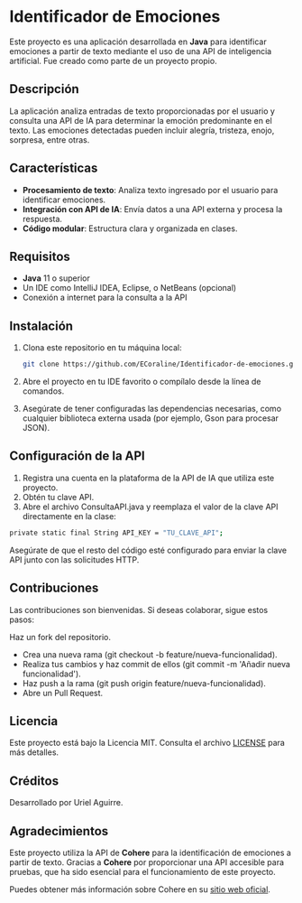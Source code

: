 # Identificador de Emociones

Este proyecto es una aplicación desarrollada en **Java** para identificar emociones a partir de texto mediante el uso de una API de inteligencia artificial. Fue creado como parte de un proyecto propio.

## Descripción

La aplicación analiza entradas de texto proporcionadas por el usuario y consulta una API de IA para determinar la emoción predominante en el texto. Las emociones detectadas pueden incluir alegría, tristeza, enojo, sorpresa, entre otras.

## Características

- **Procesamiento de texto**: Analiza texto ingresado por el usuario para identificar emociones.
- **Integración con API de IA**: Envía datos a una API externa y procesa la respuesta.
- **Código modular**: Estructura clara y organizada en clases.

## Requisitos

- **Java** 11 o superior
- Un IDE como IntelliJ IDEA, Eclipse, o NetBeans (opcional)
- Conexión a internet para la consulta a la API

## Instalación

1. Clona este repositorio en tu máquina local:

   ```bash
   git clone https://github.com/ECoraline/Identificador-de-emociones.git
2. Abre el proyecto en tu IDE favorito o compílalo desde la línea de comandos.

3. Asegúrate de tener configuradas las dependencias necesarias, como cualquier biblioteca externa usada (por ejemplo, Gson para procesar JSON).
## Configuración de la API
1. Registra una cuenta en la plataforma de la API de IA que utiliza este proyecto.
2. Obtén tu clave API.
3. Abre el archivo ConsultaAPI.java y reemplaza el valor de la clave API directamente en la clase:
  ```bash
  private static final String API_KEY = "TU_CLAVE_API";
  ```
Asegúrate de que el resto del código esté configurado para enviar la clave API junto con las solicitudes HTTP.

## Contribuciones
Las contribuciones son bienvenidas. Si deseas colaborar, sigue estos pasos:

Haz un fork del repositorio.
- Crea una nueva rama (git checkout -b feature/nueva-funcionalidad).
- Realiza tus cambios y haz commit de ellos (git commit -m 'Añadir nueva funcionalidad').
- Haz push a la rama (git push origin feature/nueva-funcionalidad).
- Abre un Pull Request.

## Licencia
Este proyecto está bajo la Licencia MIT. Consulta el archivo [LICENSE](./LICENSE) para más detalles.

## Créditos
Desarrollado por Uriel Aguirre.

## Agradecimientos

Este proyecto utiliza la API de **Cohere** para la identificación de emociones a partir de texto. Gracias a **Cohere** por proporcionar una API accesible para pruebas, que ha sido esencial para el funcionamiento de este proyecto.

Puedes obtener más información sobre Cohere en su [sitio web oficial](https://cohere.ai).



